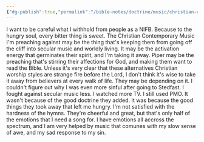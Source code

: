 ```yaml
---
{"dg-publish":true,"permalink":"/bible-notes/doctrine/music/christian-contemporary/full-and-hungry/","created":"Feb 24, 2021, 8:20 AM"}
---
```



I want to be careful what I withhold from people as a NIFB. Because to the hungry soul, every bitter thing is sweet. The Christian Contemporary Music I'm preaching against may be the thing that's keeping them from going off the cliff into secular music and worldly living. It may be the activation energy that germinates their spirit, and I'm taking it away. Piper may be the preaching that's stirring their affections for God, and making them want to read the Bible. Unless it's very clear that these alternatives Christian worship styles are strange fire before the Lord, I don't think it's wise to take it away from believers at every walk of life. They may be depending on it. I couldn't figure out why I was even more sinful after going to Stedfast. I fought against secular music less. I watched more TV. I still used PMO. It wasn't because of the good doctrine they added. It was because the good things they took away that left me hungry. I'm not satisfied with the hardness of the hymns. They're cheerful and great, but that's only half of the emotions that I need a song for. I have emotions all accross the spectrum, and I am very helped by music that comunes with my slow sense of awe, and my sad response to my sin.


